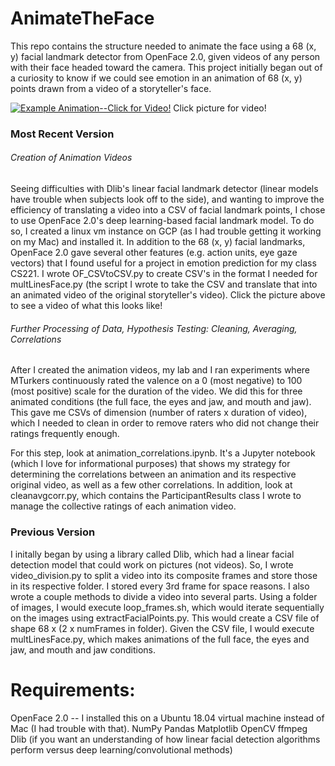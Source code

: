# AnimateTheFace

This repo contains the structure needed to animate the face using a 68 (x, y) facial landmark detector from OpenFace 2.0, given videos of any person with their face headed toward the camera. This project initially began out of a curiosity to know if we could see emotion in an animation of 68 (x, y) points drawn from a video of a storyteller's face.


[![Example Animation--Click for Video!](https://img.youtube.com/vi/yC4847qwE80/0.jpg)](https://www.youtube.com/watch?v=yC4847qwE80) Click picture for video!

### Most Recent Version

###### Creation of Animation Videos

Seeing difficulties with Dlib's linear facial landmark detector (linear models have trouble when subjects look off to the side), and wanting to improve the efficiency of translating a video into a CSV of facial landmark points, I chose to use OpenFace 2.0's deep learning-based facial landmark model. To do so, I created a linux vm instance on GCP (as I had trouble getting it working on my Mac) and installed it. In addition to the 68 (x, y) facial landmarks, OpenFace 2.0 gave several other features (e.g. action units, eye gaze vectors) that I found useful for a project in emotion prediction for my class CS221. I wrote OF_CSVtoCSV.py to create CSV's in the format I needed for multLinesFace.py (the script I wrote to take the CSV and translate that into an animated video of the original storyteller's video). Click the picture above to see a video of what this looks like!

###### Further Processing of Data, Hypothesis Testing: Cleaning, Averaging, Correlations

After I created the animation videos, my lab and I ran experiments where MTurkers continuously rated the valence on a 0 (most negative) to 100 (most positive) scale for the duration of the video. We did this for three animated conditions (the full face, the eyes and jaw, and mouth and jaw). This gave me CSVs of dimension (number of raters x duration of video), which I needed to clean in order to remove raters who did not change their ratings frequently enough.

For this step, look at animation_correlations.ipynb. It's a Jupyter notebook (which I love for informational purposes) that shows my strategy for determining the correlations between an animation and its respective original video, as well as a few other correlations. In addition, look at cleanavgcorr.py, which contains the ParticipantResults class I wrote to manage the collective ratings of each animation video.

### Previous Version
I initally began by using a library called Dlib, which had a linear facial detection model that could work on pictures (not videos). So, I wrote video_division.py to split a video into its composite frames and store those in its respective folder. I stored every 3rd frame for space reasons. I also wrote a couple methods to divide a video into several parts. Using a folder of images, I would execute loop_frames.sh, which would iterate sequentially on the images using extractFacialPoints.py. This would create a CSV file of shape 68 x (2 x numFrames in folder). Given the CSV file, I would execute multLinesFace.py, which makes animations of the full face, the eyes and jaw, and mouth and jaw conditions. 


# Requirements: 
OpenFace 2.0 -- I installed this on a Ubuntu 18.04 virtual machine instead of Mac (I had trouble with that).
NumPy
Pandas
Matplotlib
OpenCV
ffmpeg
Dlib (if you want an understanding of how linear facial detection algorithms perform versus deep learning/convolutional methods)
